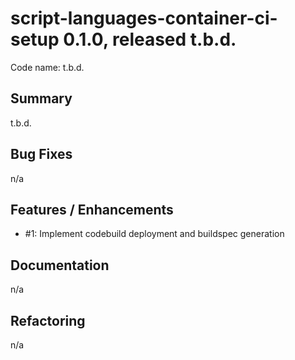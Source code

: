# script-languages-container-ci-setup 0.1.0, released t.b.d.

Code name: t.b.d.

## Summary

t.b.d.


## Bug Fixes

n/a

## Features / Enhancements

 - #1: Implement codebuild deployment and buildspec generation

## Documentation

n/a

## Refactoring

n/a
